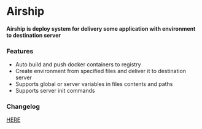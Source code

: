 # Airship
#### Airship is deploy system for delivery some application with environment to destination server

### Features

- Auto build and push docker containers to registry
- Create environment from specified files and deliver it to destination server
- Supports global or server variables in files contents and paths
- Supports server init commands

### Changelog

[HERE](CHANGELOG.MD)
